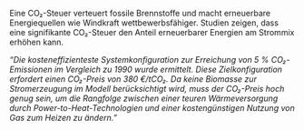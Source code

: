 Eine CO₂-Steuer verteuert fossile Brennstoffe und macht erneuerbare Energiequellen wie Windkraft wettbewerbsfähiger. Studien zeigen, dass eine signifikante CO₂-Steuer den Anteil erneuerbarer Energien am Strommix erhöhen kann.

*“Die kosteneffizienteste Systemkonfiguration zur Erreichung von 5 % CO₂-Emissionen im Vergleich zu 1990 wurde ermittelt. Diese Zielkonfiguration erfordert einen CO₂-Preis von 380 €/tCO₂. Da keine Biomasse zur Stromerzeugung im Modell berücksichtigt wird, muss der CO₂-Preis hoch genug sein, um die Rangfolge zwischen einer teuren Wärmeversorgung durch Power-to-Heat-Technologien und einer kostengünstigen Nutzung von Gas zum Heizen zu ändern.”*
